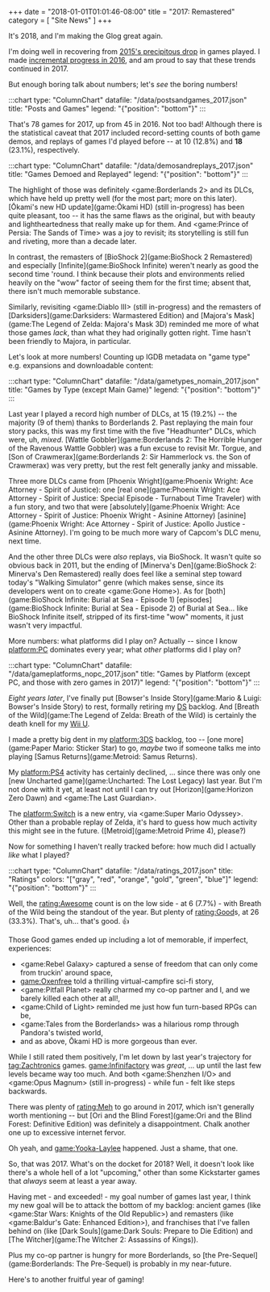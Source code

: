 +++
date = "2018-01-01T01:01:46-08:00"
title = "2017: Remastered"
category = [ "Site News" ]
+++

It's 2018, and I'm making the Glog great again.

I'm doing well in recovering from [2015's precipitous drop]($SiteBaseURL$2016/01/01/2015-a-shameful-embarrassment-of-statistical-failure/) in games played.  I made [incremental progress in 2016]($SiteBaseURL$2017/01/01/2016-hey-it-could-be-worse/), and am proud to say that these trends continued in 2017.

But enough boring talk about numbers; let's <i>see</i> the boring numbers!

:::chart
type: "ColumnChart"
datafile: "/data/postsandgames_2017.json"
title: "Posts and Games"
legend: "{\"position\": \"bottom\"}"
:::

That's 78 games for 2017, up from 45 in 2016.  Not too bad!  Although there is the statistical caveat that 2017 included record-setting counts of both game demos, and replays of games I'd played before -- at 10 (12.8%) and <b>18</b> (23.1%), respectively.

:::chart
type: "ColumnChart"
datafile: "/data/demosandreplays_2017.json"
title: "Games Demoed and Replayed"
legend: "{\"position\": \"bottom\"}"
:::

The highlight of those was definitely <game:Borderlands 2> and its DLCs, which have held up pretty well (for the most part; more on this later).  [Ōkami's new HD update](game:Ōkami HD) (still in-progress) has been quite pleasant, too -- it has the same flaws as the original, but with beauty and lightheartedness that really make up for them.  And <game:Prince of Persia: The Sands of Time> was a joy to revisit; its storytelling is still fun and riveting, more than a decade later.

In contrast, the remasters of [BioShock 2](game:BioShock 2 Remastered) and especially [Infinite](game:BioShock Infinite) weren't nearly as good the second time 'round.  I think because their plots and environments relied heavily on the "wow" factor of seeing them for the first time; absent that, there isn't much memorable substance.

Similarly, revisiting <game:Diablo III> (still in-progress) and the remasters of [Darksiders](game:Darksiders: Warmastered Edition) and [Majora's Mask](game:The Legend of Zelda: Majora's Mask 3D) reminded me more of what those games <i>lack</i>, than what they had originally gotten right.  Time hasn't been friendly to Majora, in particular.

Let's look at more numbers!  Counting up IGDB metadata on "game type" e.g. expansions and downloadable content:

:::chart
type: "ColumnChart"
datafile: "/data/gametypes_nomain_2017.json"
title: "Games by Type (except Main Game)"
legend: "{\"position\": \"bottom\"}"
:::

Last year I played a record high number of DLCs, at 15 (19.2%) -- the majority (9 of them) thanks to Borderlands 2.  Past replaying the main four story packs, this was my first time with the five "Headhunter" DLCs, which were, uh, <i>mixed</i>.  [Wattle Gobbler](game:Borderlands 2: The Horrible Hunger of the Ravenous Wattle Gobbler) was a fun excuse to revisit Mr. Torgue, and [Son of Crawmerax](game:Borderlands 2: Sir Hammerlock vs. the Son of Crawmerax) was very pretty, but the rest felt generally janky and missable.

Three more DLCs came from [Phoenix Wright](game:Phoenix Wright: Ace Attorney - Spirit of Justice): one [real one](game:Phoenix Wright: Ace Attorney - Spirit of Justice: Special Episode - Turnabout Time Traveler) with a fun story, and two that were [absolutely](game:Phoenix Wright: Ace Attorney - Spirit of Justice: Phoenix Wright - Asinine Attorney) [asinine](game:Phoenix Wright: Ace Attorney - Spirit of Justice: Apollo Justice - Asinine Attorney).  I'm going to be much more wary of Capcom's DLC menu, next time.

And the other three DLCs were <i>also</i> replays, via BioShock.  It wasn't quite so obvious back in 2011, but the ending of [Minerva's Den](game:BioShock 2: Minerva's Den Remastered) really does feel like a seminal step toward today's "Walking Simulator" genre (which makes sense, since its developers went on to create <game:Gone Home>).  As for [both](game:BioShock Infinite: Burial at Sea - Episode 1) [episodes](game:BioShock Infinite: Burial at Sea - Episode 2) of Burial at Sea... like BioShock Infinite itself, stripped of its first-time "wow" moments, it just wasn't very impactful.

More numbers: what platforms did I play on?  Actually -- since I know <platform:PC> dominates every year; what <i>other</i> platforms did I play on?

:::chart
type: "ColumnChart"
datafile: "/data/gameplatforms_nopc_2017.json"
title: "Games by Platform (except PC, and those with zero games in 2017)"
legend: "{\"position\": \"bottom\"}"
:::

<i>Eight years later</i>, I've finally put [Bowser's Inside Story](game:Mario & Luigi: Bowser's Inside Story) to rest, formally retiring my [DS](platform:NDS) backlog.  And [Breath of the Wild](game:The Legend of Zelda: Breath of the Wild) is certainly the death knell for my [Wii U](platform:WiiU).

I made a pretty big dent in my <platform:3DS> backlog, too -- [one more](game:Paper Mario: Sticker Star) to go, <i>maybe</i> two if someone talks me into playing [Samus Returns](game:Metroid: Samus Returns).

My <platform:PS4> activity has certainly declined, ... since there was only one [new Uncharted game](game:Uncharted: The Lost Legacy) last year.  But I'm not done with it yet, at least not until I can try out [Horizon](game:Horizon Zero Dawn) and <game:The Last Guardian>.

The <platform:Switch> is a new entry, via <game:Super Mario Odyssey>.  Other than a probable replay of Zelda, it's hard to guess how much activity this might see in the future.  ([Metroid](game:Metroid Prime 4), please?)

Now for something I haven't really tracked before: how much did I actually <i>like</i> what I played?

:::chart
type: "ColumnChart"
datafile: "/data/ratings_2017.json"
title: "Ratings"
colors: "[\"gray\", \"red\", \"orange\", \"gold\", \"green\", \"blue\"]"
legend: "{\"position\": \"bottom\"}"
:::

Well, the <rating:Awesome> count is on the low side - at 6 (7.7%) - with Breath of the Wild being the standout of the year.  But plenty of <rating:Good>s, at 26 (33.3%).  That's, uh... that's good.  &#x1F44D;

Those Good games ended up including a lot of memorable, if imperfect, experiences:

* <game:Rebel Galaxy> captured a sense of freedom that can only come from truckin' around space,
* <game:Oxenfree> told a thrilling virtual-campfire sci-fi story,
* <game:Pitfall Planet> really charmed my co-op partner and I, and we barely killed each other at all!,
* <game:Child of Light> reminded me just how fun turn-based RPGs can be,
* <game:Tales from the Borderlands> was a hilarious romp through Pandora's twisted world,
* and as above, Ōkami HD is more gorgeous than ever.

While I still rated them positively, I'm let down by last year's trajectory for <tag:Zachtronics> games.  <game:Infinifactory> was <i>great</i>, ... up until the last few levels became way too much.  And both <game:Shenzhen I/O> and <game:Opus Magnum> (still in-progress) - while fun - felt like steps backwards.

There was plenty of <rating:Meh> to go around in 2017, which isn't generally worth mentioning -- but [Ori and the Blind Forest](game:Ori and the Blind Forest: Definitive Edition) was definitely a disappointment.  Chalk another one up to excessive internet fervor.

Oh yeah, and <game:Yooka-Laylee> happened.  Just a shame, that one.

So, that was 2017.  What's on the docket for 2018?  Well, it doesn't look like there's a whole hell of a lot "upcoming," other than some Kickstarter games that <i>always</i> seem at least a year away.

Having met - and exceeded! - my goal number of games last year, I think my new goal will be to attack the bottom of my backlog: ancient games (like <game:Star Wars: Knights of the Old Republic>) and remasters (like <game:Baldur's Gate: Enhanced Edition>), and franchises that I've fallen behind on (like [Dark Souls](game:Dark Souls: Prepare to Die Edition) and [The Witcher](game:The Witcher 2: Assassins of Kings)).

Plus my co-op partner is hungry for more Borderlands, so [the Pre-Sequel](game:Borderlands: The Pre-Sequel) is probably in my near-future.

Here's to another fruitful year of gaming!
